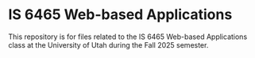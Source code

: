 # IS 6465 Web-based Applications
This repository is for files related to the IS 6465 Web-based Applications class at the University of Utah during the Fall 2025 semester.
